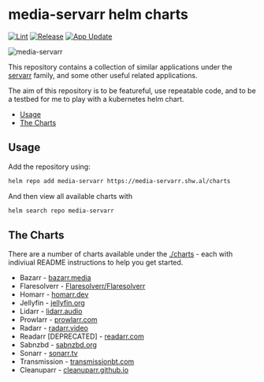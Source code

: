 # media-servarr helm charts

[![Lint](https://github.com/drinkataco/media-servarr/actions/workflows/lint.yaml/badge.svg)](https://github.com/drinkataco/media-servarr/actions/workflows/lint.yaml)
[![Release](https://github.com/drinkataco/media-servarr/actions/workflows/release.yaml/badge.svg)](https://github.com/drinkataco/media-servarr/actions/workflows/release.yaml)
[![App Update](https://github.com/drinkataco/media-servarr/actions/workflows/auto-update.yaml/badge.svg)](https://github.com/drinkataco/media-servarr/actions/workflows/auto-update.yaml)

![media-servarr](./icon.png)

This repository contains a collection of similar applications under the [servarr](https://wiki.servarr.com/) family, and some other useful related applications.

The aim of this repository is to be featureful, use repeatable code, and to be a testbed for me to play with a kubernetes helm chart.

<!-- vim-md-toc format=bullets ignore=^TODO$ -->
* [Usage](#usage)
* [The Charts](#the-charts)
<!-- vim-md-toc END -->

## Usage

Add the repository using:

```bash
helm repo add media-servarr https://media-servarr.shw.al/charts
```

And then view all available charts with

```bash
helm search repo media-servarr
```

## The Charts

There are a number of charts available under the [./charts](./charts) - each with indiviual README instructions to help you get started.

- Bazarr - [bazarr.media](https://www.bazarr.media/)
- Flaresolverr - [Flaresolverr/Flaresolverr](https://github.com/FlareSolverr/FlareSolverr)
- Homarr - [homarr.dev](https://homarr.dev/)
- Jellyfin - [jellyfin.org](https://jellyfin.org/)
- Lidarr - [lidarr.audio](https://lidarr.audio/)
- Prowlarr - [prowlarr.com](https://prowlarr.com/)
- Radarr - [radarr.video](https://radarr.video/)
- Readarr [DEPRECATED] - [readarr.com](https://readarr.com/)
- Sabnzbd - [sabnzbd.org](https://sabnzbd.org/)
- Sonarr - [sonarr.tv](https://sonarr.tv/)
- Transmission - [transmissionbt.com](https://transmissionbt.com)
- Cleanuparr - [cleanuparr.github.io](https://cleanuparr.github.io/Cleanuparr/)
